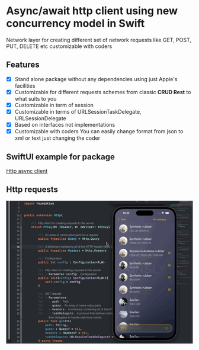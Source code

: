 # Async/await http client using new concurrency model in Swift

Network layer for creating different set of network requests like GET, POST, PUT, DELETE etc customizable with coders

## Features
- [x] Stand alone package without any dependencies using just Apple's  facilities
- [x] Customizable for different requests schemes from classic **CRUD Rest** to what suits to you
- [x] Customizable in term of session
- [x] Customizable in terms of URLSessionTaskDelegate, URLSessionDelegate
- [x] Based on interfaces not implementations
- [x] Customizable with coders You can easily change format from json to xml or text just changing the coder

## SwiftUI example for package

[Http async client](https://github.com/The-Igor/async-http-client)


## Http requests
 ![Http requests](https://github.com/The-Igor/async-http-client-example/blob/main/async-http-client-example/img/image11.gif) 
